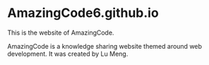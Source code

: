 # AmazingCode6.github.io
This is the website of AmazingCode.

AmazingCode is a knowledge sharing website themed around web development. It was created by Lu Meng.
